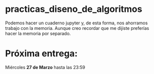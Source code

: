 # practicas_diseno_de_algoritmos


Podemos hacer un cuaderno jupyter y, de esta forma, nos ahorramos trabajo con la memoria. Aunque creo recordar que me dijiste preferías hacer la memoria por separado. 
# Próxima entrega:
Miércoles **27 de Marzo** hasta las 23:59
